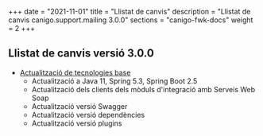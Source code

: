 +++
date        = "2021-11-01"
title       = "Llistat de canvis"
description = "Llistat de canvis canigo.support.mailing 3.0.0"
sections    = "canigo-fwk-docs"
weight		= 2
+++

## Llistat de canvis versió 3.0.0

- [Actualització de tecnologies base](/noticies/2021-10-25-CAN-actualitzacio-canigo-3_6_0/)
   - Actualització a Java 11, Spring 5.3, Spring Boot 2.5
   - Actualització dels clients dels mòduls d'integració amb Serveis Web Soap
   - Actualització versió Swagger
   - Actualització versió dependències
   - Actualització versió plugins
